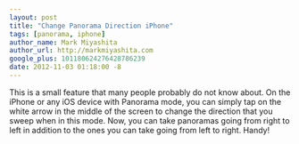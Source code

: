 ```yaml
---
layout: post
title: "Change Panorama Direction iPhone"
tags: [panorama, iphone]
author_name: Mark Miyashita
author_url: http://markmiyashita.com
google_plus: 101180624276428786239
date: 2012-11-03 01:18:00 -8
---
```


This is a small feature that many people probably do not know about. On the iPhone or any iOS device with Panorama mode, you can simply tap on the white arrow in the middle of the screen to change the direction that you sweep when in this mode. Now, you can take panoramas going from right to left in addition to the ones you can take going from left to right. Handy!
